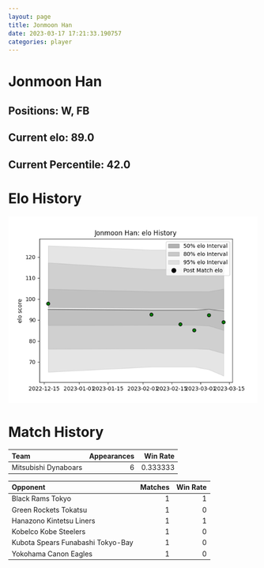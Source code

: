 ```yaml
---  
layout: page  
title: Jonmoon Han  
date: 2023-03-17 17:21:33.190757  
categories: player  
---
```

# Jonmoon Han

## Positions: W, FB

## Current elo: 89.0

## Current Percentile: 42.0

# Elo History


![elo history](history_JonmoonHan.png)
# Match History


| Team                 |   Appearances |   Win Rate |
|:---------------------|--------------:|-----------:|
| Mitsubishi Dynaboars |             6 |   0.333333 |

| Opponent                          |   Matches |   Win Rate |
|:----------------------------------|----------:|-----------:|
| Black Rams Tokyo                  |         1 |          1 |
| Green Rockets Tokatsu             |         1 |          0 |
| Hanazono Kintetsu Liners          |         1 |          1 |
| Kobelco Kobe Steelers             |         1 |          0 |
| Kubota Spears Funabashi Tokyo-Bay |         1 |          0 |
| Yokohama Canon Eagles             |         1 |          0 |